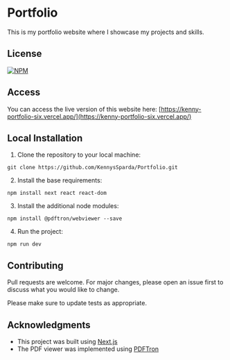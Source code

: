 # Portfolio

This is my portfolio website where I showcase my projects and skills.

## License
[![NPM](https://img.shields.io/npm/l/react)](https://github.com/KennysSparda/Portfolio/blob/main/LICENSE) 

## Access

You can access the live version of this website here: [https://kenny-portfolio-six.vercel.app/](https://kenny-portfolio-six.vercel.app/)

## Local Installation

1. Clone the repository to your local machine:

```
git clone https://github.com/KennysSparda/Portfolio.git
```

2. Install the base requirements:

```
npm install next react react-dom
```

3. Install the additional node modules:

```
npm install @pdftron/webviewer --save
```

4. Run the project:

```
npm run dev
```

## Contributing

Pull requests are welcome. For major changes, please open an issue first to discuss what you would like to change.

Please make sure to update tests as appropriate.

## Acknowledgments

- This project was built using [Next.js](https://nextjs.org/)
- The PDF viewer was implemented using [PDFTron](https://www.pdftron.com/) 
